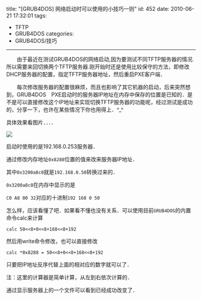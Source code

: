 title: "[GRUB4DOS] 网络启动时可以使用的小技巧一则"
id: 452
date: 2010-06-21 17:32:01
tags: 
- TFTP
- GRUB4DOS
categories: 
- GRUB4DOS/技巧
---


　　由于最近在测试GRUB4DOS的网络启动,因为要测试不同TFTP服务器的情况.所以需要来回切换两个TFTP服务器.刚开始时还是使用比较保守的方法，即修改DHCP服务器的配置，指定TFTP服务器地址，然后重启PXE客户端．


　　每次修改服务器的配置很麻烦，而且也影响了其它机器的启动，后来突然想到，GRUB4DOS　PXE启动时的服务器IP地址在内存中保存的位置是已知的．是不是可以直接修改这个IP地址来实现切换TFTP服务器的功能呢，经过测试是成功的，分享一下，也许在某些情况下你也用得上．^_^


具体效果看图片．．．．

![]([CDN_URL]:/upload/2010/06/BD825164772A2EE4EDE97353B2A955423D61BC96.png)

启动时使用的是192.168.0.253服务器．

通过修改内存地址`0x8288`位置的值来改来服务器IP地址．

其中`0x3200a8c0`就是`192.168.0.50`转换过来的．

`0x3200a8c0`在内存中显示的是

`C0 A8 00 32`对应的十进制`192 168 0 50`

怎么样，应该看懂了吧．如果看不懂也没有关系．可以使用目前`GRUB4DOS`的内置命令calc来计算

	calc 50<<8+0<<8+168<<8+192

然后用write命令修改，也可以直接修改

	calc *0x8288 = 50<<8+0<<8+168<<8+192

只要把IP地址反序代替上面的相对应的数字就可以了．

注：这里的计算器是简单计算，从左到右依次计算的．

通过显示服务器上的一个文件可以看到已经成功改变了．

